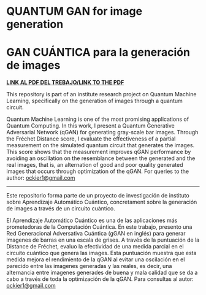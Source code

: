 # QUANTUM GAN for image generation 
# GAN CUÁNTICA para la generación de images

[**LINK AL PDF DEL TREBAJO/LINK TO THE PDF**](https://github.com/tomiock/qGAN/blob/main/quantumGAN/LATEX/Rplan.pdf)

This repository is part of an institute research project on Quantum Machine Learning, specifically on the generation of images through a quantum circuit.

Quantum Machine Learning is one of the most promising applications of Quantum Computing. In this work, I present a Quantum Generative Adversarial Network (qGAN) for generating gray-scale bar images. Through the Fréchet Distance score, I evaluate the effectiveness of a partial measurement on the simulated quantum circuit that generates the images. This score shows that the measurement improves qGAN performance by avoiding an oscillation on the resemblance between the generated and the real images, that is, an alternation of good and poor quality generated images that occurs through optimization of the qGAN. For queries to the author: ockier1@gmail.com
_____________________________________________________________________________________________________________________________________________________________
Este repositorio forma parte de un proyecto de investigación de instituto sobre Aprendizaje Automático Cuántico, concretament sobre la generación de images a través de un circuito cuàntico.

El Aprendizaje Automático Cuántico es una de las aplicaciones más prometedoras de la Computación Cuántica. En este trabajo, presento una Red Generacional Adversativa Cuántica (gGAN en inglés) para generar imagenes de barras en una escala de grises. A través de la puntuación de la  Distance de Fréchet, evaluo la efectividad de una medida parcial en el circuito cuántico que genera las images. Esta puntuación muestra que esta medida mejora el rendimiento de la qGAN al evitar una oscilación en el parecido entre las imagenes generadas y las reales, es decir, una alternancia entre imagenes generades de buena y mala calidad que se da a cabo a través de toda la optimización de la qGAN. Para consultas al autor: ockier1@gmail.com

